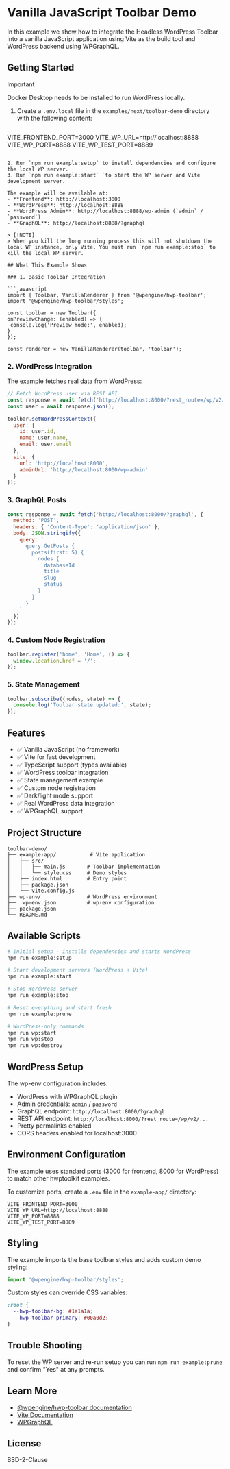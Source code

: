 # Vanilla JavaScript Toolbar Demo

In this example we show how to integrate the Headless WordPress Toolbar into a vanilla JavaScript application using Vite as the build tool and WordPress backend using WPGraphQL.

## Getting Started

> [!IMPORTANT]
> Docker Desktop needs to be installed to run WordPress locally.


1. Create a `.env.local` file in the `examples/next/toolbar-demo` directory with the following content:
     ```env
VITE_FRONTEND_PORT=3000
VITE_WP_URL=http://localhost:8888
VITE_WP_PORT=8888
VITE_WP_TEST_PORT=8889
   ```

2. Run `npm run example:setup` to install dependencies and configure the local WP server.
3. Run `npm run example:start` `to start the WP server and Vite development server.

The example will be available at:
- **Frontend**: http://localhost:3000
- **WordPress**: http://localhost:8888
- **WordPress Admin**: http://localhost:8888/wp-admin (`admin` / `password`)
- **GraphQL**: http://localhost:8888/?graphql

> [!NOTE]
> When you kill the long running process this will not shutdown the local WP instance, only Vite. You must run `npm run example:stop` to kill the local WP server.

## What This Example Shows

### 1. Basic Toolbar Integration

```javascript
import { Toolbar, VanillaRenderer } from '@wpengine/hwp-toolbar';
import '@wpengine/hwp-toolbar/styles';

const toolbar = new Toolbar({
  onPreviewChange: (enabled) => {
    console.log('Preview mode:', enabled);
  }
});

const renderer = new VanillaRenderer(toolbar, 'toolbar');
```

### 2. WordPress Integration

The example fetches real data from WordPress:

```javascript
// Fetch WordPress user via REST API
const response = await fetch('http://localhost:8000/?rest_route=/wp/v2/users/1');
const user = await response.json();

toolbar.setWordPressContext({
  user: {
    id: user.id,
    name: user.name,
    email: user.email
  },
  site: {
    url: 'http://localhost:8000',
    adminUrl: 'http://localhost:8000/wp-admin'
  }
});
```

### 3. GraphQL Posts

```javascript
const response = await fetch('http://localhost:8000/?graphql', {
  method: 'POST',
  headers: { 'Content-Type': 'application/json' },
  body: JSON.stringify({
    query: `
      query GetPosts {
        posts(first: 5) {
          nodes {
            databaseId
            title
            slug
            status
          }
        }
      }
    `
  })
});
```

### 4. Custom Node Registration

```javascript
toolbar.register('home', 'Home', () => {
  window.location.href = '/';
});
```

### 5. State Management

```javascript
toolbar.subscribe((nodes, state) => {
  console.log('Toolbar state updated:', state);
});
```

## Features

- ✅ Vanilla JavaScript (no framework)
- ✅ Vite for fast development  
- ✅ TypeScript support (types available)
- ✅ WordPress toolbar integration
- ✅ State management example
- ✅ Custom node registration
- ✅ Dark/light mode support
- ✅ Real WordPress data integration
- ✅ WPGraphQL support

## Project Structure

```
toolbar-demo/
├── example-app/           # Vite application
│   ├── src/
│   │   ├── main.js       # Toolbar implementation
│   │   └── style.css     # Demo styles
│   ├── index.html        # Entry point
│   ├── package.json
│   └── vite.config.js
├── wp-env/               # WordPress environment
├── .wp-env.json          # wp-env configuration
├── package.json
└── README.md
```

## Available Scripts

```bash
# Initial setup - installs dependencies and starts WordPress
npm run example:setup

# Start development servers (WordPress + Vite)
npm run example:start

# Stop WordPress server
npm run example:stop

# Reset everything and start fresh
npm run example:prune

# WordPress-only commands
npm run wp:start
npm run wp:stop
npm run wp:destroy
```

## WordPress Setup

The wp-env configuration includes:
- WordPress with WPGraphQL plugin
- Admin credentials: `admin` / `password`
- GraphQL endpoint: `http://localhost:8000/?graphql`
- REST API endpoint: `http://localhost:8000/?rest_route=/wp/v2/...`
- Pretty permalinks enabled
- CORS headers enabled for localhost:3000

## Environment Configuration

The example uses standard ports (3000 for frontend, 8000 for WordPress) to match other hwptoolkit examples. 

To customize ports, create a `.env` file in the `example-app/` directory:

```
VITE_FRONTEND_PORT=3000
VITE_WP_URL=http://localhost:8888
VITE_WP_PORT=8888
VITE_WP_TEST_PORT=8889
```

## Styling

The example imports the base toolbar styles and adds custom demo styling:

```javascript
import '@wpengine/hwp-toolbar/styles';
```

Custom styles can override CSS variables:

```css
:root {
  --hwp-toolbar-bg: #1a1a1a;
  --hwp-toolbar-primary: #00a0d2;
}
```

## Trouble Shooting

To reset the WP server and re-run setup you can run `npm run example:prune` and confirm "Yes" at any prompts.

## Learn More

- [@wpengine/hwp-toolbar documentation](../../../packages/toolbar/README.md)
- [Vite Documentation](https://vitejs.dev/)
- [WPGraphQL](https://www.wpgraphql.com/)

## License

BSD-2-Clause
